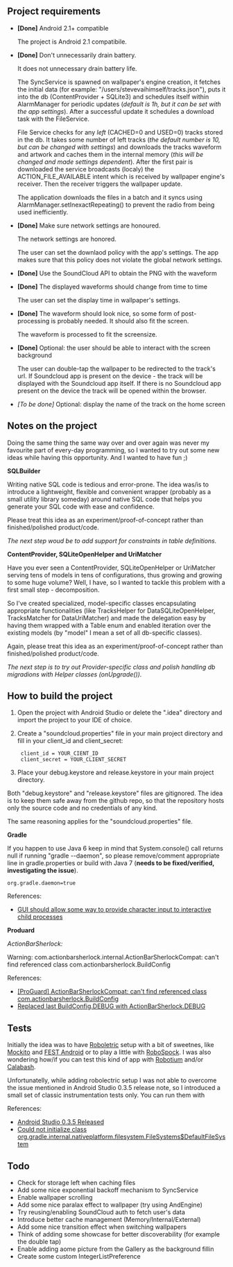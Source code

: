 Project requirements
---

* **[Done]** Android 2.1+ compatible

	The project is Android 2.1 compatibile. 


* **[Done]** Don't unnecessarily drain battery.

	It does not unnecessary drain battery life. 
	
	The SyncService is spawned on wallpaper's engine creation, it fetches the initial data (for example: "/users/stevevaihimself/tracks.json"), puts it into the db (ContentProvider + SQLite3) and schedules itself within AlarmManager for periodic updates (*default is 1h, but it can be set with the app settings*). After a successful update it schedules a download task with the FileService.
	
	File Service checks for any *left* (CACHED=0 and USED=0) tracks stored in the db. It takes some number of left tracks (*the default number is 10, but can be changed with settings*) and downloads the tracks waveform and artwork and caches them in the internal memory (*this will be changed and made settings dependent*). After the first pair is downloaded the service broadcasts (localy) the ACTION_FILE_AVAILABLE intent which is received by wallpaper engine's receiver. Then the receiver triggers the wallpaper update.
	
	The application downloads the files in a batch and it syncs using AlarmManager.setInexactRepeating() to prevent the radio from being used inefficiently.


* **[Done]** Make sure network settings are honoured.

	The network settings are honored.
	
	The user can set the downlaod policy with the app's settings. The app makes sure that this policy does not violate the global network settings.


* **[Done]** Use the SoundCloud API to obtain the PNG with the waveform

* **[Done]** The displayed waveforms should change from time to time

	The user can set the display time in wallpaper's settings.


* **[Done]** The waveform should look nice, so some form of post-processing is probably needed. It should also fit the screen.

	The waveform is processed to fit the screensize.


* **[Done]** Optional: the user should be able to interact with the screen background

	The user can double-tap the wallpaper to be redirected to the track's url. If Soundcloud app is present on the device - the track will be displayed with the Soundcloud app itself. If there is no Soundcloud app present on the device the track will be opened within the browser.
	

* *[To be done]* Optional: display the name of the track on the home screen

Notes on the project
---
Doing the same thing the same way over and over again was never my favourite part of every-day programming, so I wanted to try out some new ideas while having this opportunity. And I wanted to have fun ;)

**SQLBuilder**

Writing native SQL code is tedious and error-prone. The idea was/is to introduce a lightweight, flexible and convenient wrapper (probably as a small utility library someday) around native SQL code that helps you generate your SQL code with ease and confidence.

Please treat this idea as an experiment/proof-of-concept rather than finished/polished product/code.

*The next step woud be to add support for constraints in table definitions.*

**ContentProvider, SQLiteOpenHelper and UriMatcher**

Have you ever seen a ContentProvider, SQLiteOpenHelper or UriMatcher serving tens of models in tens of configurations, thus growing and growing to some huge volume? Well, I have, so I wanted to tackle this problem with a first small step - decomposition.

So I've created specialized, model-specific classes encapsulating appropriate functionalities (like TracksHelper for DataSQLiteOpenHelper, TracksMatcher for DataUriMatcher) and made the delegation easy by having them wrapped with a Table enum and enabled iteration over the existing models (by "model" I mean a set of all db-specific classes).

Again, please treat this idea as an experiment/proof-of-concept rather than finished/polished product/code.

*The next step is to try out Provider-specific class and polish handling db migradions with Helper classes (onUpgrade()).*


How to build the project
---

1. Open the project with Android Studio or delete the ".idea" directory and import the project to your IDE of choice.

2. Create a "soundcloud.properties" file in your main project directory and fill in your client_id and client_secret:

		client_id = YOUR_CIENT_ID
		client_secret = YOUR_CLIENT_SECRET
		
3. Place your debug.keystore and release.keystore in your main project directory.

Both "debug.keystore" and "release.keystore" files are gitignored. The idea is to keep them safe away from the github repo, so that the repository hosts only the source code and no credentials of any kind.

The same reasoning applies for the "soundcloud.properties" file.

**Gradle**

If you happen to use Java 6 keep in mind that System.console() call returns null if running "gradle --daemon", so please remove/comment appropriate line in gradle.properties or build with Java 7 (**needs to be fixed/verified, investigating the issue**).

	org.gradle.daemon=true

References:

* [GUI should allow some way to provide character input to interactive child processes](http://issues.gradle.org/browse/GRADLE-1147)

**Produard**

*ActionBarSherlock:*

Warning: com.actionbarsherlock.internal.ActionBarSherlockCompat: can't find referenced class com.actionbarsherlock.BuildConfig

References:

* [[ProGuard] ActionBarSherlockCompat: can't find referenced class com.actionbarsherlock.BuildConfig](https://github.com/JakeWharton/ActionBarSherlock/issues/1001)
* [Replaced last BuildConfig.DEBUG with ActionBarSherlock.DEBUG](https://github.com/JakeWharton/ActionBarSherlock/pull/1027)

Tests
---
Initially the idea was to have [Roboletric](http://robolectric.org/) setup with a bit of sweetnes, like [Mockito](https://code.google.com/p/mockito/) and [FEST Android](http://square.github.io/fest-android/) or to play a little with [RoboSpock](http://robospock.org/). I was also wondering how/if you can test this kind of app with [Robotium](https://code.google.com/p/robotium/) and/or [Calabash](http://calaba.sh/).

Unfortunatelly, while adding robolectric setup I was not able to overcome the issue mentioned in Android Studio 0.3.5 release note, so I introduced a small set of classic instrumentation tests only. You can run them with

References:

* [Android Studio 0.3.5 Released](http://tools.android.com/recent/androidstudio035released)
* [Could not initialize class org.gradle.internal.nativeplatform.filesystem.FileSystems$DefaultFileSystem](https://code.google.com/p/android/issues/detail?id=62011)



Todo
---

* Check for storage left when caching files
* Add some nice exponential backoff mechanism to SyncService
* Enable wallpaper scrolling
* Add some nice paralax effect to wallpaper (try using AndEngine)
* Try reusing/enabling SoundCloud auth to fetch user's data
* Introduce better cache management (Memory/Internal/External)
* Add some nice transition effect when switching wallpapers
* Think of adding some showcase for better discoverability (for example the double tap)
* Enable adding aome picture from the Gallery as the background fillin 
* Create some custom IntegerListPreference
